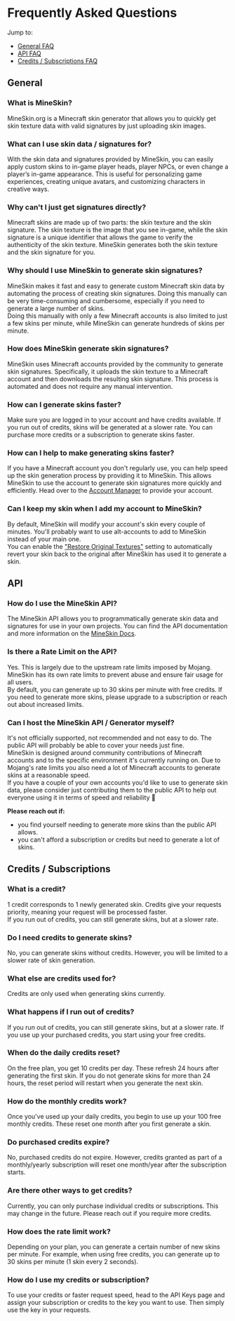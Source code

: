 # Frequently Asked Questions

Jump to:

- [General FAQ](#general)
- [API FAQ](#api)
- [Credits / Subscriptions FAQ](#credits--subscriptions)

## General

### What is MineSkin?

MineSkin.org is a Minecraft skin generator that allows you to quickly get skin texture data with valid signatures by
just uploading skin images.

### What can I use skin data / signatures for?

With the skin data and signatures provided by MineSkin, you can easily apply custom skins to in-game player heads,
player NPCs, or even change a player’s in-game appearance. This is useful for personalizing game experiences, creating
unique avatars, and customizing characters in creative ways.

### Why can't I just get signatures directly?

Minecraft skins are made up of two parts: the skin texture and the skin signature. The skin texture is the image that
you see in-game, while the skin signature is a unique identifier that allows the game to verify the authenticity of the
skin texture. MineSkin generates both the skin texture and the skin signature for you.

### Why should I use MineSkin to generate skin signatures?

MineSkin makes it fast and easy to generate custom Minecraft skin data by automating the process of creating skin
signatures. Doing this manually can be very time-consuming and cumbersome, especially if you need to generate a large
number of skins.   
Doing this manually with only a few Minecraft accounts is also limited to just a few skins per minute, while MineSkin
can generate hundreds of skins per minute.

### How does MineSkin generate skin signatures?

MineSkin uses Minecraft accounts provided by the community to generate skin signatures. Specifically, it uploads the
skin texture to a Minecraft account and then downloads the resulting skin signature. This process is automated and does
not require any manual intervention.

### How can I generate skins faster?

Make sure you are logged in to your account and have credits available.
If you run out of credits, skins will be generated at a slower rate. You can purchase more credits or a subscription to
generate skins faster.

### How can I help to make generating skins faster?

If you have a Minecraft account you don't regularly use, you can help speed up the skin generation process by providing
it to MineSkin.
This allows MineSkin to use the account to generate skin signatures more quickly and efficiently.
Head over to the [Account Manager](https://account.mineskin.org/minecraft) to provide your account.

### Can I keep my skin when I add my account to MineSkin?

By default, MineSkin will modify your account's skin every couple of minutes. You'll probably want to use alt-accounts
to add to MineSkin instead of your main one.  
You can enable the ["Restore Original Textures"](../wiki/submitting-accounts#restore-original-textures) setting to
automatically revert your skin back to the original after MineSkin has used it to generate a skin.

## API

### How do I use the MineSkin API?

The MineSkin API allows you to programmatically generate skin data and signatures for use in your own
projects.
You can find the API documentation and more information on the [MineSkin Docs](https://docs.mineskin.org).

### Is there a Rate Limit on the API?

Yes. This is largely due to the upstream rate limits imposed by Mojang. MineSkin has its own rate limits to prevent
abuse and ensure fair usage for all users.  
By default, you can generate up to 30 skins per minute with free credits. If you need to generate more skins, please
upgrade to a subscription or reach out about increased limits.

### Can I host the MineSkin API / Generator myself?

It's not officially supported, not recommended and not easy to do. The public API will probably be able to cover your
needs just fine.  
MineSkin is designed around community contributions of Minecraft accounts and to the specific environment it's currently
running on.
Due to Mojang's rate limits you also need a lot of Minecraft accounts to generate skins at a reasonable speed.  
If you have a couple of your own accounts you'd like to use to generate skin data, please consider just contributing
them to the public API to help out everyone using it in terms of speed and reliability 🙂

**Please reach out if:**

- you find yourself needing to generate more skins than the public API allows.
- you can't afford a subscription or credits but need to generate a lot of skins.

## Credits / Subscriptions

### What is a credit?

1 credit corresponds to 1 newly generated skin. Credits give your requests priority, meaning your request will be
processed faster.  
If you run out of credits, you can still generate skins, but at a slower rate.

### Do I need credits to generate skins?

No, you can generate skins without credits. However, you will be limited to a slower rate of skin generation.

### What else are credits used for?

Credits are only used when generating skins currently.

### What happens if I run out of credits?

If you run out of credits, you can still generate skins, but at a slower rate. If you use up your purchased credits, you
start using your free credits.

### When do the daily credits reset?

On the free plan, you get 10 credits per day. These refresh 24 hours after generating the first skin. If you do not
generate skins for more than 24 hours, the reset period will restart when you generate the next skin.

### How do the monthly credits work?

Once you've used up your daily credits, you begin to use up your 100 free monthly credits. These reset one month after
you first generate a skin.

### Do purchased credits expire?

No, purchased credits do not expire. However, credits granted as part of a monthly/yearly subscription will reset one
month/year after the subscription starts.

### Are there other ways to get credits?

Currently, you can only purchase individual credits or subscriptions. This may change in the future. Please reach out if
you require more credits.

### How does the rate limit work?

Depending on your plan, you can generate a certain number of new skins per minute. For example, when using free credits,
you can generate up to 30 skins per minute (1 skin every 2 seconds).

### How do I use my credits or subscription?

To use your credits or faster request speed, head to the API Keys page and assign your subscription or credits to the
key you want to use. Then simply use the key in your requests.